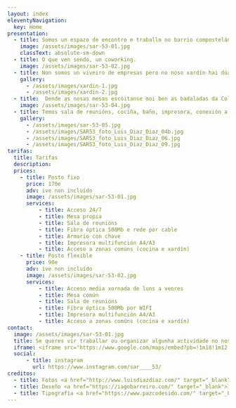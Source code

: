 ```yaml
---
layout: index
eleventyNavigation:
  key: Home
presentation:
  - title: Somos un espazo de encontro e traballo no barrio compostelán de Sar.
    image: /assets/images/sar-53-01.jpg
    classText: absolute-sm-down
  - title: O que ven sendo, un coworking.
    image: /assets/images/sar-53-02.jpg
  - title: Non somos un viveiro de empresas pero no noso xardín hai dúas árbores e temos intención de facer unha pequena horta.
    gallery:
      - /assets/images/xardin-1.jpg
      - /assets/images/xardin-2.jpg
  - title:  Dende as nosas mesas escóitanse moi ben as badaladas da Colexiata.
    image: /assets/images/sar-53-04.jpg
  - title: Temos sala de reunións, cociña, baño, impresora, conexión a internet, etc…
    gallery:
      - /assets/images/sar-53-05.jpg
      - /assets/images/SAR53_foto_Luis_Diaz_Diaz_04b.jpg
      - /assets/images/SAR53_foto_Luis_Diaz_Diaz_06.jpg
      - /assets/images/SAR53_foto_Luis_Diaz_Diaz_09.jpg
tarifas:
  title: Tarifas
  description:
  prices:
    - title: Posto fixo
      price: 170e
      adv: ive non incluído
      image: /assets/images/sar-53-01.jpg
      services:
          - title: Acceso 24/7
          - title: Mesa propia
          - title: Sala de reunións
          - title: Fibra óptica 500Mb e rede por cable
          - title: Armario con chave
          - title: Impresora multifunción A4/A3
          - title: Acceso a zonas comúns (cocina e xardín)
    - title: Posto flexible
      price: 90e
      adv: ive non incluído
      image: /assets/images/sar-53-02.jpg
      services:
          - title: Acceso media xornada de luns a venres
          - title: Mesa común
          - title: Sala de reunións
          - title: Fibra óptica 500Mb por WIFI
          - title: Impresora multifunción A4/A3
          - title: Acceso a zonas comúns (cocina e xardín)
contact:
  image: /assets/images/sar-53-01.jpg
  title: Se queres vir traballar ou organizar algunha actividade no noso espazo, escríbenos a <a href="mailto:espazo@sar53.com" target="_blank">espazo<span class="fake-arroba">@</span>sar53.com</a> ou pásate por aquí. <br><br>Estamos na Rua de Sar 53, en Santiago de Compostela. Tamén en <a href="https://www.instagram.com/sar____53/" target="_blank">Instagram</a>.
  iframe: <iframe src="https://www.google.com/maps/embed?pb=!1m18!1m12!1m3!1d11695.93024908927!2d-8.545303130224635!3d42.873212200000005!2m3!1f0!2f0!3f0!3m2!1i1024!2i768!4f13.1!3m3!1m2!1s0xd2efffac22d20c5%3A0x1c68179ed903afbb!2sSar53%20coworking!5e0!3m2!1ses!2ses!4v1643894449724!5m2!1ses!2ses" width="100%" height="600" style="border:0;" allowfullscreen="" loading="lazy"></iframe>
  social:
      - title: instagram
        url: https://www.instagram.com/sar____53/
creditos:
  - title: Fotos <a href="http://www.luisdiazdiaz.com/" target="_blank">Luís Díaz Díaz</a>
  - title: Deseño <a href="https://iagobarreiro.com/" target="_blank">Iago Barreiro</a> (<a href="https://novagarda.gal/" target="_blank">Novagarda</a>)
  - title: Tipografía <a href="https://www.pazcodesido.com/" target="_blank">Fontdevila (BRNRD)</a>
---
```

